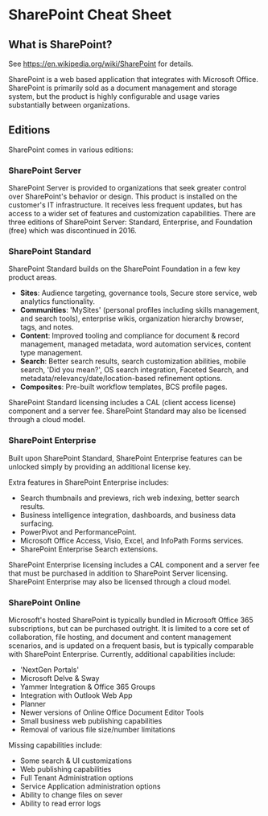 # SharePoint Cheat Sheet

## What is SharePoint?

See https://en.wikipedia.org/wiki/SharePoint for details.

SharePoint is a web based application that integrates with Microsoft Office.  SharePoint is primarily sold as a
document management and storage system, but the product is highly configurable and usage varies substantially between
organizations.

## Editions

SharePoint comes in various editions:

### SharePoint Server

SharePoint Server is provided to organizations that seek greater control over SharePoint's behavior or design.  This
product is installed on the customer's IT infrastructure.  It receives less frequent updates, but has access to a wider
set of features and customization capabilities.  There are three editions of SharePoint Server: Standard, Enterprise,
and Foundation (free) which was discontinued in 2016.

### SharePoint Standard

SharePoint Standard builds on the SharePoint Foundation in a few key product areas.

* **Sites**: Audience targeting, governance tools, Secure store service, web analytics functionality.
* **Communities**: 'MySites' (personal profiles including skills management, and search tools), enterprise wikis,
  organization hierarchy browser, tags, and notes.
* **Content**: Improved tooling and compliance for document & record management, managed metadata, word automation
  services, content type management.
* **Search**: Better search results, search customization abilities, mobile search, 'Did you mean?', OS search
  integration, Faceted Search, and metadata/relevancy/date/location-based refinement options.
* **Composites**: Pre-built workflow templates, BCS profile pages.

SharePoint Standard licensing includes a CAL (client access license) component and a server fee.  SharePoint Standard
may also be licensed through a cloud model.

### SharePoint Enterprise

Built upon SharePoint Standard, SharePoint Enterprise features can be unlocked simply by providing an additional
license key.

Extra features in SharePoint Enterprise includes:

* Search thumbnails and previews, rich web indexing, better search results.
* Business intelligence integration, dashboards, and business data surfacing.
* PowerPivot and PerformancePoint.
* Microsoft Office Access, Visio, Excel, and InfoPath Forms services.
* SharePoint Enterprise Search extensions.

SharePoint Enterprise licensing includes a CAL component and a server fee that must be purchased in addition to
SharePoint Server licensing.  SharePoint Enterprise may also be licensed through a cloud model.

### SharePoint Online

Microsoft's hosted SharePoint is typically bundled in Microsoft Office 365 subscriptions, but can be purchased
outright.  It is limited to a core set of collaboration, file hosting, and document and content management scenarios,
and is updated on a frequent basis, but is typically comparable with SharePoint Enterprise.  Currently, additional
capabilities include:

* 'NextGen Portals'
* Microsoft Delve & Sway
* Yammer Integration & Office 365 Groups
* Integration with Outlook Web App
* Planner
* Newer versions of Online Office Document Editor Tools
* Small business web publishing capabilities
* Removal of various file size/number limitations

Missing capabilities include:

* Some search & UI customizations
* Web publishing capabilities
* Full Tenant Administration options
* Service Application administration options
* Ability to change files on sever
* Ability to read error logs

